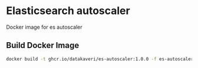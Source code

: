 # Elasticsearch autoscaler
Docker image for es autoscaler

## Build Docker Image
```sh
docker build -t ghcr.io/datakaveri/es-autoscaler:1.0.0 -f es-autoscaler-Dockerfile .
```